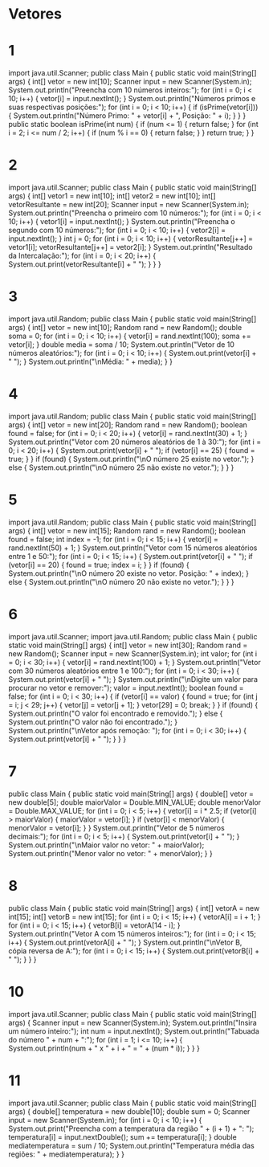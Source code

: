 # Vetores
# 1
import java.util.Scanner;
public class Main {
    public static void main(String[] args) {
        int[] vetor = new int[10];
        Scanner input = new Scanner(System.in);
        System.out.println("Preencha com 10 números inteiros:");
        for (int i = 0; i < 10; i++) {
            vetor[i] = input.nextInt();
        }
        System.out.println("Números primos e suas respectivas posições:");
        for (int i = 0; i < 10; i++) {
            if (isPrime(vetor[i])) {
                System.out.println("Número Primo: " + vetor[i] + ", Posição: " + i);
            }
        }
    }
    public static boolean isPrime(int num) {
        if (num <= 1) {
            return false;
        }
        for (int i = 2; i <= num / 2; i++) {
            if (num % i == 0) {
                return false;
            }
        } return true;
    }
}
# 2
import java.util.Scanner;
public class Main {
    public static void main(String[] args) {
        int[] vetor1 = new int[10];
        int[] vetor2 = new int[10];
        int[] vetorResultante = new int[20];
        Scanner input = new Scanner(System.in);
        System.out.println("Preencha o primeiro com 10 números:");
        for (int i = 0; i < 10; i++) {
            vetor1[i] = input.nextInt();
        } System.out.println("Preencha o segundo com 10 números:");
        for (int i = 0; i < 10; i++) {
            vetor2[i] = input.nextInt();
        } int j = 0;
        for (int i = 0; i < 10; i++) {
            vetorResultante[j++] = vetor1[i];
            vetorResultante[j++] = vetor2[i];
        } System.out.println("Resultado da Intercalação:");
        for (int i = 0; i < 20; i++) {
            System.out.print(vetorResultante[i] + " ");
        }
    }
}
# 3
import java.util.Random;
public class Main {
    public static void main(String[] args) {
        int[] vetor = new int[10];
        Random rand = new Random();
        double soma = 0;
        for (int i = 0; i < 10; i++) {
            vetor[i] = rand.nextInt(100); 
            soma += vetor[i];
        } double media = soma / 10;
        System.out.println("Vetor de 10 números aleatórios:");
        for (int i = 0; i < 10; i++) {
            System.out.print(vetor[i] + " ");
        } System.out.println("\nMédia: " + media);
    }
}
# 4
import java.util.Random;
public class Main {
    public static void main(String[] args) {
        int[] vetor = new int[20];
        Random rand = new Random();
        boolean found = false;
        for (int i = 0; i < 20; i++) {
            vetor[i] = rand.nextInt(30) + 1;
        } System.out.println("Vetor com 20 números aleatórios de 1 à 30:");
        for (int i = 0; i < 20; i++) {
            System.out.print(vetor[i] + " ");
            if (vetor[i] == 25) {
                found = true;
            }
        } if (found) {
            System.out.println("\nO número 25 existe no vetor.");
        } else {
            System.out.println("\nO número 25 não existe no vetor.");
        }
    }
}
# 5
import java.util.Random;
public class Main {
    public static void main(String[] args) {
        int[] vetor = new int[15];
        Random rand = new Random();
        boolean found = false;
        int index = -1;
        for (int i = 0; i < 15; i++) {
            vetor[i] = rand.nextInt(50) + 1; 
        } System.out.println("Vetor com 15 números aleatórios entre 1 e 50:");
        for (int i = 0; i < 15; i++) {
            System.out.print(vetor[i] + " ");
            if (vetor[i] == 20) {
                found = true;
                index = i;
            }
        } if (found) {
            System.out.println("\nO número 20 existe no vetor. Posição: " + index);
        } else {
            System.out.println("\nO número 20 não existe no vetor.");
        }
    }
}
# 6
import java.util.Scanner;
import java.util.Random;
public class Main {
    public static void main(String[] args) {
        int[] vetor = new int[30];
        Random rand = new Random();
        Scanner input = new Scanner(System.in);
        int valor;
        for (int i = 0; i < 30; i++) {
            vetor[i] = rand.nextInt(100) + 1; 
        } System.out.println("Vetor com 30 números aleatórios entre 1 e 100:");
        for (int i = 0; i < 30; i++) {
            System.out.print(vetor[i] + " ");
        } System.out.println("\nDigite um valor para procurar no vetor e remover:");
        valor = input.nextInt();
        boolean found = false;
        for (int i = 0; i < 30; i++) {
            if (vetor[i] == valor) {
                found = true;
                for (int j = i; j < 29; j++) {
                    vetor[j] = vetor[j + 1];
                } vetor[29] = 0;
                break;
            }
        } if (found) {
            System.out.println("O valor foi encontrado e removido.");
        } else {
            System.out.println("O valor não foi encontrado.");
        }
        System.out.println("\nVetor após remoção: ");
        for (int i = 0; i < 30; i++) {
            System.out.print(vetor[i] + " ");
        }
    }
}
# 7 
public class Main {
    public static void main(String[] args) {
        double[] vetor = new double[5];
        double maiorValor = Double.MIN_VALUE;
        double menorValor = Double.MAX_VALUE;
        for (int i = 0; i < 5; i++) {
            vetor[i] = i * 2.5; 
            if (vetor[i] > maiorValor) {
                maiorValor = vetor[i];
            } if (vetor[i] < menorValor) {
                menorValor = vetor[i];
            }
        } System.out.println("Vetor de 5 números decimais:");
        for (int i = 0; i < 5; i++) {
            System.out.print(vetor[i] + " ");
        } System.out.println("\nMaior valor no vetor: " + maiorValor);
        System.out.println("Menor valor no vetor: " + menorValor);
    }
}
# 8
public class Main {
    public static void main(String[] args) {
        int[] vetorA = new int[15];
        int[] vetorB = new int[15];
        for (int i = 0; i < 15; i++) {
            vetorA[i] = i + 1; 
        } for (int i = 0; i < 15; i++) {
            vetorB[i] = vetorA[14 - i];
        } System.out.println("Vetor A com 15 números inteiros:");
        for (int i = 0; i < 15; i++) {
            System.out.print(vetorA[i] + " ");
        } System.out.println("\nVetor B, cópia reversa de A:");
        for (int i = 0; i < 15; i++) {
            System.out.print(vetorB[i] + " ");
        }
    }
}
# 10
import java.util.Scanner;
public class Main {
    public static void main(String[] args) {
        Scanner input = new Scanner(System.in);
        System.out.println("Insira um número inteiro:");
        int num = input.nextInt();
        System.out.println("Tabuada do número " + num + ":");
        for (int i = 1; i <= 10; i++) {
            System.out.println(num + " x " + i + " = " + (num * i));
        }
    }
}
# 11
import java.util.Scanner;
public class Main {
    public static void main(String[] args) {
        double[] temperatura = new double[10];
        double sum = 0;
        Scanner input = new Scanner(System.in);
        for (int i = 0; i < 10; i++) {
            System.out.print("Preencha com a temperatura da região " + (i + 1) + ": ");
            temperatura[i] = input.nextDouble();
            sum += temperatura[i];
        } double mediatemperatura = sum / 10;
        System.out.println("Temperatura média das regiões: " + mediatemperatura);
    }
}
